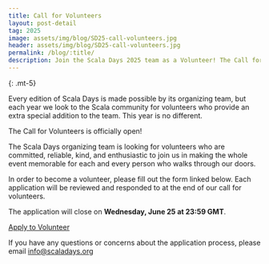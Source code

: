 ```yaml
---
title: Call for Volunteers
layout: post-detail
tag: 2025
image: assets/img/blog/SD25-call-volunteers.jpg
header: assets/img/blog/SD25-call-volunteers.jpg
permalink: /blog/:title/
description: Join the Scala Days 2025 team as a Volunteer! The Call for Volunteers is now open...
---
```

{: .mt-5}

Every edition of Scala Days is made possible by its organizing team, but each year we look to the Scala community for volunteers who provide an extra special addition to the team. This year is no different. 

The Call for Volunteers is officially open! 

The Scala Days organizing team is looking for volunteers who are committed, reliable, kind, and enthusiastic to join us in making the whole event memorable for each and every person who walks through our doors.

In order to become a volunteer, please fill out the form linked below. Each application will be reviewed and responded to at the end of our call for volunteers. 

The application will close on **Wednesday, June 25 at 23:59 GMT**. 

<div class="d-flex justify-content-center align-items-center">
  <a class="btn btn-primary btn-lg fw-bold my-4" href="https://forms.gle/kThYakstdWTCx99M9">Apply to Volunteer</a>
</div>


If you have any questions or concerns about the application process, please email [info@scaladays.org](mailto:info@scaladays.org)

